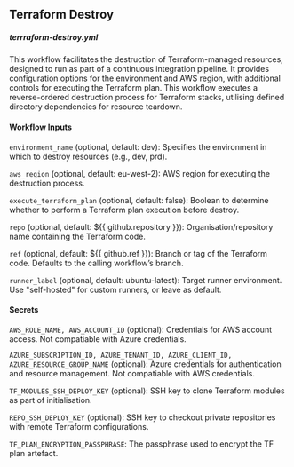 ## Terraform Destroy
##### terrraform-destroy.yml

This workflow facilitates the destruction of Terraform-managed resources, designed to run as part of a continuous integration pipeline. It provides configuration options for the environment and AWS region, with additional controls for executing the Terraform plan. This workflow executes a reverse-ordered destruction process for Terraform stacks, utilising defined directory dependencies for resource teardown.

#### Workflow Inputs

`environment_name` (optional, default: dev): Specifies the environment in which to destroy resources (e.g., dev, prd).

`aws_region` (optional, default: eu-west-2): AWS region for executing the destruction process.

`execute_terraform_plan` (optional, default: false): Boolean to determine whether to perform a Terraform plan execution before destroy.

`repo` (optional, default: ${{ github.repository }}): Organisation/repository name containing the Terraform code.

`ref` (optional, default: ${{ github.ref }}): Branch or tag of the Terraform code. Defaults to the calling workflow’s branch.

`runner_label` (optional, default: ubuntu-latest): Target runner environment. Use "self-hosted" for custom runners, or leave as default.

#### Secrets

`AWS_ROLE_NAME, AWS_ACCOUNT_ID` (optional): Credentials for AWS account access. Not compatiable with Azure credentials.

`AZURE_SUBSCRIPTION_ID, AZURE_TENANT_ID, AZURE_CLIENT_ID, AZURE_RESOURCE_GROUP_NAME` (optional): Azure credentials for authentication and resource management. Not compatiable with AWS credentials.

`TF_MODULES_SSH_DEPLOY_KEY` (optional): SSH key to clone Terraform modules as part of initialisation.

`REPO_SSH_DEPLOY_KEY` (optional): SSH key to checkout private repositories with remote Terraform configurations.

`TF_PLAN_ENCRYPTION_PASSPHRASE`: The passphrase used to encrypt the TF plan artefact.